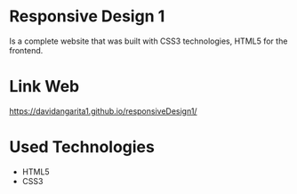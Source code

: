 # Responsive Design 1
Is a complete website that was built with CSS3 technologies, HTML5 for the frontend.

# Link Web
https://davidangarita1.github.io/responsiveDesign1/

# Used Technologies
* HTML5
* CSS3
